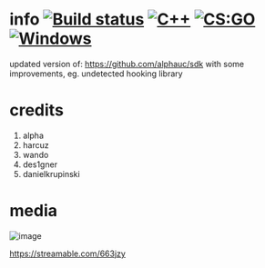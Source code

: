 # info [![Build status](https://ci.appveyor.com/api/projects/status/s9yhmm4ru6ywfsyt?svg=true)](https://ci.appveyor.com/project/designer1337/csgo-cheat-base) [![C++](https://img.shields.io/badge/language-C%2B%2B-%23f34b7d.svg)](https://en.wikipedia.org/wiki/C%2B%2B) [![CS:GO](https://img.shields.io/badge/game-CS%3AGO-yellow.svg)](https://store.steampowered.com/app/730/CounterStrike_Global_Offensive/) [![Windows](https://img.shields.io/badge/platform-Windows-0078d7.svg)](https://en.wikipedia.org/wiki/Microsoft_Windows)
updated version of: https://github.com/alphauc/sdk with some improvements, eg. undetected hooking library

# credits
1. alpha
2. harcuz
3. wando
4. des1gner
5. danielkrupinski

# media
![image](https://too.lewd.se/76ee83414ad1_csgo_9macPBqB06.png)

https://streamable.com/663jzy
